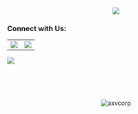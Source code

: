 <h1 align="center">
  <a href="https://git.io/typing-svg">
    <img src="https://readme-typing-svg.herokuapp.com/?lines=Hello+World+!+👋;+We+Are+AXV+International+Corp+!;&center=true&size=18" />
  </a>
</h1>
<h3 align="left">Connect with Us:</h3>
<table>
  <tr>
    <td>
      <a href="https://github.com/axvcorp">
        <img src="https://skillicons.dev/icons?i=github" />
      </a>
    </td>
    <td>
      <a href="https://www.instagram.com/axvcorp">
        <img src="https://skillicons.dev/icons?i=instagram" />
      </a>
    </td>
<!--     <td>
      <a href="https://twitter.com/ZeroxxID">
        <img src="https://skillicons.dev/icons?i=twitter"  />
      </a>
    </td>
    <td>
      <a href="https://www.youtube.com/@ZeroxxID">
        <img src="https://www.vectorlogo.zone/logos/youtube/youtube-icon.svg" width="50px" height="50px" />
      </a>
    </td> -->
  </tr>
</table>
<img align='center' src='https://github.com/axvcorp/axvcorp/blob/output/github-contribution-grid-snake-dark.svg'>
<br>
<!-- <h3 align="left">Support:</h3>
<p>
  <a href="https://www.buymeacoffee.com/ZeroxID">
    <img align="left" src="https://cdn.buymeacoffee.com/buttons/v2/default-yellow.png" height="50" width="210" alt="ZeroxID" />
  </a>
  <a href="https://ko-fi.com/zeroid">
    <img align="left" src="https://cdn.ko-fi.com/cdn/kofi3.png?v=3" height="50" width="210" alt="zeroid" />
  </a>
</p> -->
<br>
<br>
<br>
<br>
<p align="center">
  <img src="https://komarev.com/ghpvc/?username=axvcorp&label=Visitors&color=ff0000&style=plastic" alt="axvcorp" />
</p>
